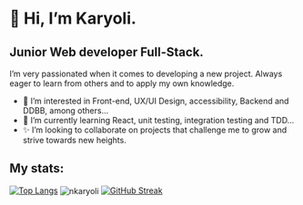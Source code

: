 # 👋 Hi, I’m Karyoli.
 ## Junior Web developer Full-Stack.
 I’m very passionated when it comes to developing a new project. Always eager to learn from others and to apply my own knowledge.
- 👀 I’m interested in Front-end, UX/UI Design, accessibility, Backend and DDBB, among others...
- 🌱 I’m currently learning React, unit testing, integration testing and TDD...
- ✨ I’m looking to collaborate on projects that challenge me to grow and strive towards new heights.

## My stats:
[![Top Langs](https://github-readme-stats.vercel.app/api/top-langs/?username=nkaryoli&layout=compact&theme=vision-friendly-light)](https://github.com/nkaryoli/github-readme-stats)
<img align="center" src="https://github-readme-stats.vercel.app/api?username=nkaryoli&show_icons=true&locale=en" alt="nkaryoli" />
[![GitHub Streak](http://github-readme-streak-stats.herokuapp.com?user=nkaryoli&theme=light&background=ffffff)](https://git.io/streak-stats)
